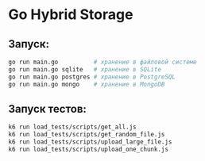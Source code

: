 # Go Hybrid Storage

## Запуск:

```sh
go run main.go          # хранение в файловой системе
go run main.go sqlite   # хранение в SQLite
go run main.go postgres # хранение в PostgreSQL
go run main.go mongo    # хранение в MongoDB
```

## Запуск тестов:

```sh
k6 run load_tests/scripts/get_all.js
k6 run load_tests/scripts/get_random_file.js
k6 run load_tests/scripts/upload_large_file.js
k6 run load_tests/scripts/upload_one_chunk.js
```
